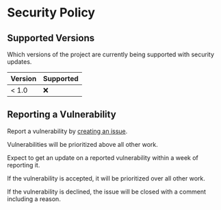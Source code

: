 # Security Policy

## Supported Versions

Which versions of the project are
currently being supported with security updates.

| Version | Supported          |
| ------- | ------------------ |
| < 1.0   | :x:                |

## Reporting a Vulnerability

Report a vulnerability by [creating an issue](https://github.com/karl-johan-grahn/devopsbot/issues).

Vulnerabilities will be prioritized above all other work.

Expect to get an update on a reported vulnerability within a week of reporting it.

If the vulnerability is accepted, it will be prioritized over all other work.

If the vulnerability is declined, the issue will be closed with a comment including a reason.
